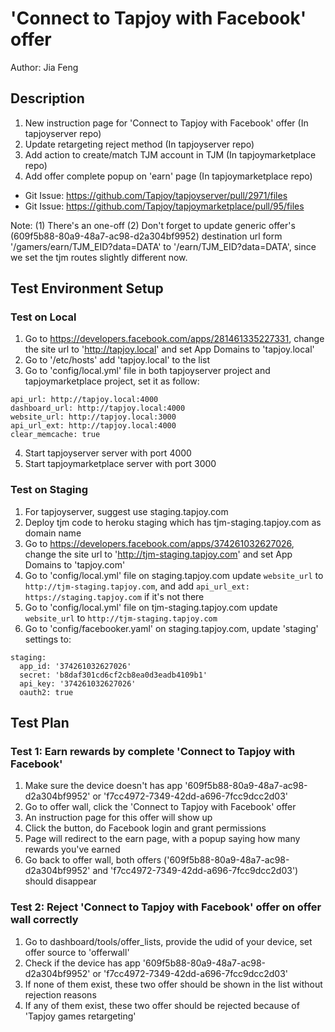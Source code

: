 # 'Connect to Tapjoy with Facebook' offer

Author: Jia Feng

## Description
1. New instruction page for 'Connect to Tapjoy with Facebook' offer (In tapjoyserver repo)
2. Update retargeting reject method (In tapjoyserver repo)
3. Add action to create/match TJM account in TJM (In tapjoymarketplace repo)
4. Add offer complete popup on 'earn' page (In tapjoymarketplace repo)

* Git Issue: https://github.com/Tapjoy/tapjoyserver/pull/2971/files
* Git Issue: https://github.com/Tapjoy/tapjoymarketplace/pull/95/files

Note:
(1) There's an one-off
(2) Don't forget to update generic offer's (609f5b88-80a9-48a7-ac98-d2a304bf9952) destination url form '/gamers/earn/TJM_EID?data=DATA' to '/earn/TJM_EID?data=DATA', since we set the tjm routes slightly different now.

## Test Environment Setup
### Test on Local
1. Go to https://developers.facebook.com/apps/281461335227331, change the site url to 'http://tapjoy.local' and set App Domains to 'tapjoy.local'
2. Go to '/etc/hosts' add 'tapjoy.local' to the list
3. Go to 'config/local.yml' file in both tapjoyserver project and tapjoymarketplace project, set it as follow:
```
api_url: http://tapjoy.local:4000
dashboard_url: http://tapjoy.local:4000
website_url: http://tapjoy.local:3000
api_url_ext: http://tapjoy.local:4000
clear_memcache: true
```
4. Start tapjoyserver server with port 4000
5. Start tapjoymarketplace server with port 3000

### Test on Staging
1. For tapjoyserver, suggest use staging.tapjoy.com
2. Deploy tjm code to heroku staging which has tjm-staging.tapjoy.com as domain name
1. Go to https://developers.facebook.com/apps/374261032627026, change the site url to 'http://tjm-staging.tapjoy.com' and set App Domains to 'tapjoy.com'
3. Go to 'config/local.yml' file on staging.tapjoy.com update ```website_url``` to ```http://tjm-staging.tapjoy.com```, and add ```api_url_ext: https://staging.tapjoy.com``` if it's not there
4. Go to 'config/local.yml' file on tjm-staging.tapjoy.com update ```website_url``` to ```http://tjm-staging.tapjoy.com```
5. Go to 'config/facebooker.yaml' on staging.tapjoy.com, update 'staging' settings to:
```
staging:
  app_id: '374261032627026'
  secret: 'b8daf301cd6cf2cb8ea0d3eadb4109b1'
  api_key: '374261032627026'
  oauth2: true
```

## Test Plan

### Test 1: Earn rewards by complete 'Connect to Tapjoy with Facebook'
1. Make sure the device doesn't has app '609f5b88-80a9-48a7-ac98-d2a304bf9952' or 'f7cc4972-7349-42dd-a696-7fcc9dcc2d03'
2. Go to offer wall, click the 'Connect to Tapjoy with Facebook' offer
2. An instruction page for this offer will show up
3. Click the button, do Facebook login and grant permissions
4. Page will redirect to the earn page, with a popup saying how many rewards you've earned
5. Go back to offer wall, both offers ('609f5b88-80a9-48a7-ac98-d2a304bf9952' and 'f7cc4972-7349-42dd-a696-7fcc9dcc2d03') should disappear

### Test 2: Reject 'Connect to Tapjoy with Facebook' offer on offer wall correctly
1. Go to dashboard/tools/offer_lists, provide the udid of your device, set offer source to 'offerwall'
2. Check if the device has app '609f5b88-80a9-48a7-ac98-d2a304bf9952' or 'f7cc4972-7349-42dd-a696-7fcc9dcc2d03'
3. If none of them exist, these two offer should be shown in the list without rejection reasons
4. If any of them exist, these two offer should be rejected because of 'Tapjoy games retargeting'
